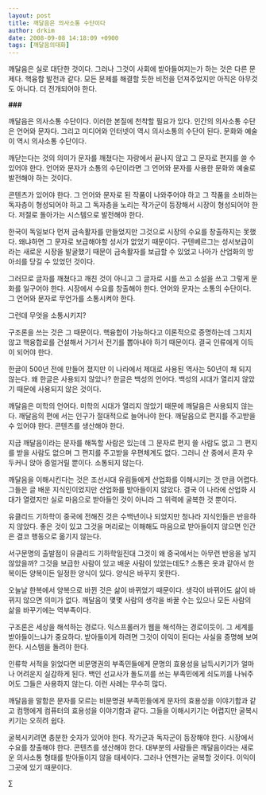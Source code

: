 ```yaml
---
layout: post
title: 깨달음은 의사소통 수단이다
author: drkim
date: 2008-09-08 14:18:09 +0900
tags: [깨달음의대화]
---
```

깨달음은 실로 대단한 것이다. 그러나 그것이 사회에 받아들여지는가 하는 것은 다른 문제다. 핵융합 발전과 같다. 모든 문제를 해결할 듯한 비전을 던져주었지만 아직은 아무것도 아니다. 더 전개되어야 한다. 

**###**

깨달음은 의사소통 수단이다. 이러한 본질에 천착할 필요가 있다. 인간의 의사소통 수단은 언어와 문자다. 그리고 미디어와 인터넷이 역시 의사소통의 수단이 된다. 문화와 예술이 역시 의사소통 수단이다. 

깨닫는다는 것의 의미가 문자를 깨쳤다는 자랑에서 끝나지 않고 그 문자로 편지를 쓸 수 있어야 한다. 언어와 문자가 소통의 수단이라면 그 언어와 문자를 사용한 문화와 예술로 발전해야 하는 것이다. 

콘텐츠가 있어야 한다. 그 언어와 문자로 된 작품이 나와주어야 하고 그 작품을 소비하는 독자층이 형성되어야 하고 그 독자층을 노리는 작가군이 등장해서 시장이 형성되어야 한다. 저절로 돌아가는 시스템으로 발전해야 한다.

한국이 독일보다 먼저 금속활자를 만들었지만 그것으로 시장의 수요를 창출하지는 못했다. 왜냐하면 그 문자로 보급해야할 성서가 없었기 때문이다. 구텐베르그는 성서보급이라는 새로운 시장을 발굴했기 때문이 금속활자를 보급할 수 있었고 나아가 산업화의 방아쇠를 당길 수 있었던 것이다.

그러므로 글자를 깨쳤다고 깨친 것이 아니고 그 글자로 시를 쓰고 소설을 쓰고 그렇게 문화를 일구어야 한다. 시장에서 수요를 창출해야 한다. 언어와 문자는 소통의 수단이다. 그 언어와 문자로 무언가를 소통시켜야 한다. 

그런데 무엇을 소통시키지? 

구조론을 쓰는 것은 그 때문이다. 핵융합이 가능하다고 이론적으로 증명하는데 그치지 않고 핵융합로를 건설해서 거기서 전기를 뽑아내야 하기 때문이다. 결국 인류에게 이득이 되어야 한다. 

한글이 500년 전에 만들어 졌지만 이 나라에서 제대로 사용된 역사는 50년이 채 되지 않는다. 왜 한글은 사용되지 않았나? 한글은 백성의 언어다. 백성의 시대가 열리지 않았기 때문에 사용되지 않은 것이다. 

깨달음은 미학의 언어다. 미학의 시대가 열리지 않았기 때문에 깨달음은 사용되지 않는다. 깨달음의 편에 서는 인구가 절대적으로 늘어나야 한다. 깨달음으로 편지를 주고받을 수 있어야 한다. 콘텐츠를 생산해야 한다.

지금 깨달음이라는 문자를 해독할 사람은 있는데 그 문자로 편지 쓸 사람도 없고 그 편지를 받을 사람도 없으며 그 편지를 주고받을 우편체계도 없다. 그러니 산 중에서 혼자 우두커니 앉아 중얼거릴 뿐이다. 소통되지 않는다. 

깨달음을 이해시킨다는 것은 조선시대 유림들에게 산업화를 이해시키는 것 만큼 어렵다. 그들은 글 배운 지식인이었지만 산업화를 받아들이지 않았다. 결국 이 나라에 산업화 시대가 열렸지만 실로 마음으로 받아들인 것이 아니라 그 위력에 굴복한 것 뿐이다. 

유클리드 기하학이 중국에 전해진 것은 수백년이나 되었지만 청나라 지식인들은 반응하지 않았다. 좋은 것이 있고 그것을 머리로는 이해해도 마음으로 받아들이지 않으면 인간은 결코 행동으로 옮기지 않는다. 

서구문명의 출발점이 유클리드 기하학일진대 그것이 왜 중국에서는 아무런 반응을 낳지 않았을까? 그것을 보급한 사람이 있고 배운 사람이 있었는데도? 소통은 옷과 같아서 한복이든 양복이든 일정한 양식이 있다. 양식은 바꾸지 못한다.

오늘날 한복에서 양복으로 바뀐 것은 삶이 바뀌었기 때문이다. 생각이 바뀌어도 삶이 바뀌지 않으면 의미가 없다. 깨달음이 몇몇 사람의 생각을 바꿀 수는 있으나 모든 사람의 삶을 바꾸기에는 역부족이다. 

구조론은 세상을 해석하는 경로다. 익스프롤러가 웹을 해석하는 경로이듯이. 그 세계를 받아들이느냐가 중요하다. 받아들이게 하려면 그것이 이익이 된다는 사실을 증명해 보여 한다. 시스템을 돌려야 한다.

인류학 서적을 읽었다면 비문명권의 부족민들에게 문명의 효용성을 납득시키기가 얼마나 어려운지 실감하게 된다. 백인 선교사가 돌도끼를 쓰는 부족민에게 쇠도끼를 나눠주어도 그들은 사용하지 않는다. 이런 사례는 무수히 많다.

깨달음을 말함은 문자를 모르는 비문명권 부족민들에게 문자의 효용성을 이야기함과 같고 컴맹에게 컴퓨터의 효용성을 이야기함과 같다. 그들을 이해시키기는 어렵지만 굴복시키기는 오히려 쉽다. 

굴복시키려면 충분한 숫자가 있어야 한다. 작가군과 독자군이 등장해야 한다. 시장에서 수요를 창출해야 한다. 콘텐츠를 생산해야 한다. 대부분의 사람들은 깨달음이라는 새로운 의사소통 형태를 받아들이지 않을 태세이다. 그러나 언젠가는 굴복할 것이다. 이익이 그곳에 있기 때문이다. 



∑